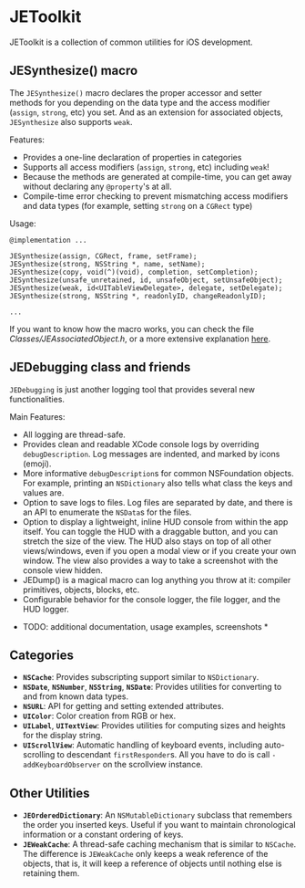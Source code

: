 # JEToolkit
JEToolkit is a collection of common utilities for iOS development.


## JESynthesize() macro

The `JESynthesize()` macro declares the proper accessor and setter methods for you depending on the data type and the access modifier (`assign`, `strong`, etc) you set. And as an extension for associated objects, `JESynthesize` also supports `weak`.

Features:
- Provides a one-line declaration of properties in categories
- Supports all access modifiers (`assign`, `strong`, etc) including `weak`!
- Because the methods are generated at compile-time, you can get away without declaring any `@property`'s at all.
- Compile-time error checking to prevent mismatching access modifiers and data types (for example, setting `strong` on a `CGRect` type)

Usage:
```obj-c
@implementation ...

JESynthesize(assign, CGRect, frame, setFrame);
JESynthesize(strong, NSString *, name, setName);
JESynthesize(copy, void(^)(void), completion, setCompletion);
JESynthesize(unsafe_unretained, id, unsafeObject, setUnsafeObject);
JESynthesize(weak, id<UITableViewDelegate>, delegate, setDelegate);
JESynthesize(strong, NSString *, readonlyID, changeReadonlyID);

...
```

If you want to know how the macro works, you can check the file *Classes/JEAssociatedObject.h*, or a more extensive explanation [here](http://nspicks.com/2013/12/15/cleaner-properties-implementation-in-categories/).


## JEDebugging class and friends

`JEDebugging` is just another logging tool that provides several new functionalities.

Main Features:
- All logging are thread-safe.
- Provides clean and readable XCode console logs by overriding `debugDescription`. Log messages are indented, and marked by icons (emoji).
- More informative `debugDescription`s for common NSFoundation objects. For example, printing an `NSDictionary` also tells what class the keys and values are.
- Option to save logs to files. Log files are separated by date, and there is an API to enumerate the `NSData`s for the files.
- Option to display a lightweight, inline HUD console from within the app itself. You can toggle the HUD with a draggable button, and you can stretch the size of the view. The HUD also stays on top of all other views/windows, even if you open a modal view or if you create your own window. The view also provides a way to take a screenshot with the console view hidden.
- JEDump() is a magical macro can log anything you throw at it: compiler primitives, objects, blocks, etc.
- Configurable behavior for the console logger, the file logger, and the HUD logger.

* TODO: additional documentation, usage examples, screenshots *


## Categories

- **``NSCache``**: Provides subscripting support similar to `NSDictionary`.
- **``NSDate``**, **``NSNumber``**, **``NSString``**, **``NSDate``**: Provides utilities for converting to and from known data types.
- **``NSURL``**: API for getting and setting extended attributes.
- **``UIColor``**: Color creation from RGB or hex.
- **``UILabel``**, **``UITextView``**: Provides utilities for computing sizes and heights for the display string.
- **``UIScrollView``**: Automatic handling of keyboard events, including auto-scrolling to descendant `firstResponder`s. All you have to do is call `-addKeyboardObserver` on the scrollview instance.


## Other Utilities

- **`JEOrderedDictionary`**: An `NSMutableDictionary` subclass that remembers the order you inserted keys. Useful if you want to maintain chronological information or a constant ordering of keys.
- **`JEWeakCache`**: A thread-safe caching mechanism that is similar to `NSCache`. The difference is `JEWeakCache` only keeps a weak reference of the objects, that is, it will keep a reference of objects until nothing else is retaining them.
